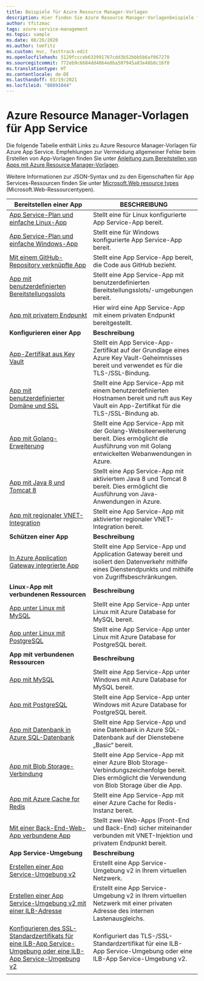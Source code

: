 ```yaml
---
title: Beispiele für Azure Resource Manager-Vorlagen
description: Hier finden Sie Azure Resource Manager-Vorlagenbeispiele für einige gängige App Service-Szenarien. Hier erfahren Sie, wie Sie Ihre Bereitstellungs- oder Verwaltungsaufgaben für App Service automatisieren.
author: tfitzmac
tags: azure-service-management
ms.topic: sample
ms.date: 08/26/2020
ms.author: tomfitz
ms.custom: mvc, fasttrack-edit
ms.openlocfilehash: 5129fccceb633991767cdd3b52bbb5b6af067270
ms.sourcegitcommit: 772eb9c6684dd4864e0ba507945a83e48b8c16f0
ms.translationtype: HT
ms.contentlocale: de-DE
ms.lasthandoff: 03/19/2021
ms.locfileid: "88891044"
---
```

# <a name="azure-resource-manager-templates-for-app-service"></a>Azure Resource Manager-Vorlagen für App Service

Die folgende Tabelle enthält Links zu Azure Resource Manager-Vorlagen für Azure App Service. Empfehlungen zur Vermeidung allgemeiner Fehler beim Erstellen von App-Vorlagen finden Sie unter [Anleitung zum Bereitstellen von Apps mit Azure Resource Manager-Vorlagen](deploy-resource-manager-template.md).

Weitere Informationen zur JSON-Syntax und zu den Eigenschaften für App Services-Ressourcen finden Sie unter [Microsoft.Web resource types](/azure/templates/microsoft.web/allversions) (Microsoft.Web-Ressourcentypen).

| Bereitstellen einer App | BESCHREIBUNG |
|-|-|
| [App Service-Plan und einfache Linux-App](https://github.com/Azure/azure-quickstart-templates/tree/master/101-webapp-basic-linux) | Stellt eine für Linux konfigurierte App Service-App bereit. |
| [App Service-Plan und einfache Windows-App](https://github.com/Azure/azure-quickstart-templates/tree/master/101-webapp-basic-windows) | Stellt eine für Windows konfigurierte App Service-App bereit. |
| [Mit einem GitHub-Repository verknüpfte App](https://github.com/Azure/azure-quickstart-templates/tree/master/201-web-app-github-deploy)| Stellt eine App Service-App bereit, die Code aus GitHub bezieht. |
| [App mit benutzerdefinierten Bereitstellungsslots](https://github.com/Azure/azure-quickstart-templates/tree/master/101-webapp-custom-deployment-slots)| Stellt eine App Service-App mit benutzerdefinierten Bereitstellungsslots/-umgebungen bereit. |
| [App mit privatem Endpunkt](https://github.com/Azure/azure-quickstart-templates/tree/master/101-private-endpoint-webapp)| Hier wird eine App Service-App mit einem privaten Endpunkt bereitgestellt. |
|**Konfigurieren einer App**| **Beschreibung** |
| [App-Zertifikat aus Key Vault](https://github.com/Azure/azure-quickstart-templates/tree/master/201-web-app-certificate-from-key-vault)| Stellt ein App Service-App-Zertifikat auf der Grundlage eines Azure Key Vault-Geheimnisses bereit und verwendet es für die TLS-/SSL-Bindung. |
| [App mit benutzerdefinierter Domäne und SSL](https://github.com/Azure/azure-quickstart-templates/tree/master/201-web-app-custom-domain-and-ssl)| Stellt eine App Service-App mit einem benutzerdefinierten Hostnamen bereit und ruft aus Key Vault ein App-Zertifikat für die TLS-/SSL-Bindung ab. |
| [App mit Golang-Erweiterung](https://github.com/Azure/azure-quickstart-templates/tree/master/101-webapp-with-golang)| Stellt eine App Service-App mit der Golang-Websiteerweiterung bereit. Dies ermöglicht die Ausführung von mit Golang entwickelten Webanwendungen in Azure. |
| [App mit Java 8 und Tomcat 8](https://github.com/Azure/azure-quickstart-templates/tree/master/201-web-app-java-tomcat)| Stellt eine App Service-App mit aktiviertem Java 8 und Tomcat 8 bereit. Dies ermöglicht die Ausführung von Java-Anwendungen in Azure. |
| [App mit regionaler VNET-Integration](https://github.com/Azure/azure-quickstart-templates/tree/master/101-app-service-regional-vnet-integration)| Stellt eine App Service-App mit aktivierter regionaler VNET-Integration bereit. |
|**Schützen einer App**| **Beschreibung** |
| [In Azure Application Gateway integrierte App](https://github.com/Azure/azure-quickstart-templates/tree/master/201-web-app-with-app-gateway-v2)| Stellt eine App Service-App und Application Gateway bereit und isoliert den Datenverkehr mithilfe eines Dienstendpunkts und mithilfe von Zugriffsbeschränkungen. |
|**Linux-App mit verbundenen Ressourcen**| **Beschreibung** |
| [App unter Linux mit MySQL](https://github.com/Azure/azure-quickstart-templates/tree/master/101-webapp-linux-managed-mysql) | Stellt eine App Service-App unter Linux mit Azure Database for MySQL bereit. |
| [App unter Linux mit PostgreSQL](https://github.com/Azure/azure-quickstart-templates/tree/master/101-webapp-linux-managed-postgresql) | Stellt eine App Service-App unter Linux mit Azure Database for PostgreSQL bereit. |
|**App mit verbundenen Ressourcen**| **Beschreibung** |
| [App mit MySQL](https://github.com/Azure/azure-quickstart-templates/tree/master/101-webapp-managed-mysql)| Stellt eine App Service-App unter Windows mit Azure Database for MySQL bereit. |
| [App mit PostgreSQL](https://github.com/Azure/azure-quickstart-templates/tree/master/101-webapp-managed-postgresql)| Stellt eine App Service-App unter Windows mit Azure Database for PostgreSQL bereit. |
| [App mit Datenbank in Azure SQL-Datenbank](https://github.com/Azure/azure-quickstart-templates/tree/master/201-web-app-sql-database)| Stellt eine App Service-App und eine Datenbank in Azure SQL-Datenbank auf der Dienstebene „Basic“ bereit. |
| [App mit Blob Storage-Verbindung](https://github.com/Azure/azure-quickstart-templates/tree/master/201-web-app-blob-connection)| Stellt eine App Service-App mit einer Azure Blob Storage-Verbindungszeichenfolge bereit. Dies ermöglicht die Verwendung von Blob Storage über die App. |
| [App mit Azure Cache for Redis](https://github.com/Azure/azure-quickstart-templates/tree/master/201-web-app-with-redis-cache)| Stellt eine App Service-App mit einer Azure Cache for Redis-Instanz bereit. |
| [Mit einer Back-End-Web-App verbundene App](https://github.com/Azure/azure-quickstart-templates/tree/master/101-webapp-privateendpoint-vnet-injection)| Stellt zwei Web-Apps (Front-End und Back-End) sicher miteinander verbunden mit VNET-Injektion und privatem Endpunkt bereit. |
|**App Service-Umgebung**| **Beschreibung** |
| [Erstellen einer App Service-Umgebung v2](https://github.com/Azure/azure-quickstart-templates/tree/master/201-web-app-asev2-create) | Erstellt eine App Service-Umgebung v2 in Ihrem virtuellen Netzwerk. |
| [Erstellen einer App Service-Umgebung v2 mit einer ILB-Adresse](https://github.com/Azure/azure-quickstart-templates/tree/master/201-web-app-asev2-ilb-create/) | Erstellt eine App Service-Umgebung v2 in Ihrem virtuellen Netzwerk mit einer privaten Adresse des internen Lastenausgleichs. |
| [Konfigurieren des SSL-Standardzertifikats für eine ILB-App Service-Umgebung oder eine ILB-App Service-Umgebung v2](https://github.com/Azure/azure-quickstart-templates/tree/master/201-web-app-ase-ilb-configure-default-ssl) | Konfiguriert das TLS-/SSL-Standardzertifikat für eine ILB-App Service-Umgebung oder eine ILB-App Service-Umgebung v2. |
| | |
